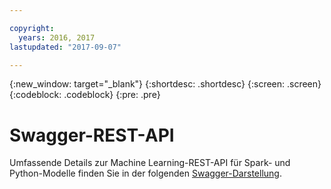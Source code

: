 ```yaml
---

copyright:
  years: 2016, 2017
lastupdated: "2017-09-07"

---
```


{:new_window: target="_blank"}
{:shortdesc: .shortdesc}
{:screen: .screen}
{:codeblock: .codeblock}
{:pre: .pre}

# Swagger-REST-API


Umfassende Details zur Machine Learning-REST-API für Spark- und Python-Modelle finden Sie
in der folgenden [Swagger-Darstellung](http://watson-ml-api.mybluemix.net/).
